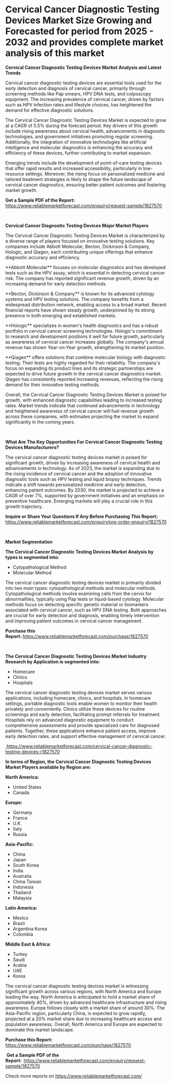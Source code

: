 <p><h1>Cervical Cancer Diagnostic Testing Devices Market Size Growing and Forecasted for period from 2025 - 2032 and provides complete market analysis of this market</h1></p><p><strong>Cervical Cancer Diagnostic Testing Devices Market Analysis and Latest Trends</strong></p>
<p><p>Cervical cancer diagnostic testing devices are essential tools used for the early detection and diagnosis of cervical cancer, primarily through screening methods like Pap smears, HPV DNA tests, and colposcopy equipment. The increasing prevalence of cervical cancer, driven by factors such as HPV infection rates and lifestyle choices, has heightened the demand for effective diagnostic solutions. </p><p>The Cervical Cancer Diagnostic Testing Devices Market is expected to grow at a CAGR of 5.5% during the forecast period. Key drivers of this growth include rising awareness about cervical health, advancements in diagnostic technologies, and government initiatives promoting regular screening. Additionally, the integration of innovative technologies like artificial intelligence and molecular diagnostics is enhancing the accuracy and efficiency of these devices, further contributing to market expansion. </p><p>Emerging trends include the development of point-of-care testing devices that offer rapid results and increased accessibility, particularly in low-resource settings. Moreover, the rising focus on personalized medicine and tailored treatment strategies is likely to shape the future landscape of cervical cancer diagnostics, ensuring better patient outcomes and fostering market growth.</p></p>
<p><strong>Get a Sample PDF of the Report:&nbsp;</strong> <a href="https://www.reliablemarketforecast.com/enquiry/request-sample/1827570?utm_campaign=2301&utm_medium=2&utm_source=Github&utm_content=ia&utm_term=05032025&utm_id=cervical-cancer-diagnostic-testing-devices">https://www.reliablemarketforecast.com/enquiry/request-sample/1827570</a></p>
<p>&nbsp;</p>
<p><strong>Cervical Cancer Diagnostic Testing Devices Major Market Players</strong></p>
<p><p>The Cervical Cancer Diagnostic Testing Devices Market is characterized by a diverse range of players focused on innovative testing solutions. Key companies include Abbott Molecular, Becton, Dickinson & Company, Hologic, and Qiagen, each contributing unique offerings that enhance diagnostic accuracy and efficiency.</p><p>**Abbott Molecular** focuses on molecular diagnostics and has developed tests such as the HPV assay, which is essential in detecting cervical cancer risk. The company has reported significant revenue growth, driven by an increasing demand for early detection methods.</p><p>**Becton, Dickinson & Company** is known for its advanced cytology systems and HPV testing solutions. The company benefits from a widespread distribution network, enabling access to a broad market. Recent financial reports have shown steady growth, underpinned by its strong presence in both emerging and established markets.</p><p>**Hologic** specializes in women's health diagnostics and has a robust portfolio in cervical cancer screening technologies. Hologic's commitment to research and development positions it well for future growth, particularly as awareness of cervical cancer increases globally. The company's annual revenue has shown Year-on-Year growth, strengthening its market position.</p><p>**Qiagen** offers solutions that combine molecular biology with diagnostic testing. Their tests are highly regarded for their reliability. The company's focus on expanding its product lines and its strategic partnerships are expected to drive future growth in the cervical cancer diagnostics market. Qiagen has consistently reported increasing revenues, reflecting the rising demand for their innovative testing methods.</p><p>Overall, the Cervical Cancer Diagnostic Testing Devices Market is poised for growth, with enhanced diagnostic capabilities leading to increased testing rates. Market trends indicate that continued advancements in technology and heightened awareness of cervical cancer will fuel revenue growth across these companies, with estimates projecting the market to expand significantly in the coming years.</p></p>
<p>&nbsp;</p>
<p><strong>What Are The Key Opportunities For Cervical Cancer Diagnostic Testing Devices Manufacturers?</strong></p>
<p><p>The cervical cancer diagnostic testing devices market is poised for significant growth, driven by increasing awareness of cervical health and advancements in technology. As of 2023, the market is expanding due to the rising incidence of cervical cancer and the adoption of innovative diagnostic tools such as HPV testing and liquid biopsy techniques. Trends indicate a shift towards personalized medicine and early detection, enhancing patient outcomes. By 2030, the market is projected to achieve a CAGR of over 7%, supported by government initiatives and an emphasis on preventive healthcare. Emerging markets will play a crucial role in this growth trajectory.</p></p>
<p><strong>Inquire or Share Your Questions If Any Before Purchasing This Report:</strong> <a href="https://www.reliablemarketforecast.com/enquiry/pre-order-enquiry/1827570?utm_campaign=2301&utm_medium=2&utm_source=Github&utm_content=ia&utm_term=05032025&utm_id=cervical-cancer-diagnostic-testing-devices">https://www.reliablemarketforecast.com/enquiry/pre-order-enquiry/1827570</a></p>
<p>&nbsp;</p>
<p><strong>Market Segmentation</strong></p>
<p><strong>The Cervical Cancer Diagnostic Testing Devices Market Analysis by types is segmented into:</strong></p>
<p><ul><li>Cytopathological Method</li><li>Molecular Method</li></ul></p>
<p><p>The cervical cancer diagnostic testing devices market is primarily divided into two main types: cytopathological methods and molecular methods. Cytopathological methods involve examining cells from the cervix for abnormalities, typically using Pap tests or liquid-based cytology. Molecular methods focus on detecting specific genetic material or biomarkers associated with cervical cancer, such as HPV DNA testing. Both approaches are crucial for early detection and diagnosis, enabling timely intervention and improving patient outcomes in cervical cancer management.</p></p>
<p><strong>Purchase this Report:&nbsp;</strong><a href="https://www.reliablemarketforecast.com/purchase/1827570?utm_campaign=2301&utm_medium=2&utm_source=Github&utm_content=ia&utm_term=05032025&utm_id=cervical-cancer-diagnostic-testing-devices">https://www.reliablemarketforecast.com/purchase/1827570</a></p>
<p>&nbsp;</p>
<p><strong>The Cervical Cancer Diagnostic Testing Devices Market Industry Research by Application is segmented into:</strong></p>
<p><ul><li>Homecare</li><li>Clinics</li><li>Hospitals</li></ul></p>
<p><p>The cervical cancer diagnostic testing devices market serves various applications, including homecare, clinics, and hospitals. In homecare settings, portable diagnostic tools enable women to monitor their health privately and conveniently. Clinics utilize these devices for routine screenings and early detection, facilitating prompt referrals for treatment. Hospitals rely on advanced diagnostic equipment to conduct comprehensive assessments and provide specialized care for diagnosed patients. Together, these applications enhance patient access, improve early detection rates, and support effective management of cervical cancer.</p></p>
<p><a href="https://www.reliablemarketforecast.com/cervical-cancer-diagnostic-testing-devices-r1827570?utm_campaign=2301&utm_medium=2&utm_source=Github&utm_content=ia&utm_term=05032025&utm_id=cervical-cancer-diagnostic-testing-devices">&nbsp;https://www.reliablemarketforecast.com/cervical-cancer-diagnostic-testing-devices-r1827570</a></p>
<p><strong>In terms of Region, the Cervical Cancer Diagnostic Testing Devices Market Players available by Region are:</strong></p>
<p>
    <p> <strong> North America: </strong>
        <ul>
            <li>United States</li>
            <li>Canada</li>
        </ul>
        </p> 
    <p> <strong> Europe: </strong>
        <ul>
            <li>Germany</li>
            <li>France</li>
            <li>U.K.</li>
            <li>Italy</li>
            <li>Russia</li>
        </ul>
        </p> 
    <p> <strong> Asia-Pacific: </strong>
        <ul>
            <li>China</li>
            <li>Japan</li>
            <li>South Korea</li>
            <li>India</li>
            <li>Australia</li>
            <li>China Taiwan</li>
            <li>Indonesia</li>
            <li>Thailand</li>
            <li>Malaysia</li>
        </ul>
        </p> 
    <p> <strong> Latin America: </strong>
        <ul>
            <li>Mexico</li>
            <li>Brazil</li>
            <li>Argentina Korea</li>
            <li>Colombia</li>
        </ul>
        </p> 
    <p> <strong> Middle East & Africa: </strong>
        <ul>
            <li>Turkey</li>
            <li>Saudi</li>
            <li>Arabia</li>
            <li>UAE</li>
            <li>Korea</li>
        </ul>
    </p>
    </p>
<p><p>The cervical cancer diagnostic testing devices market is witnessing significant growth across various regions, with North America and Europe leading the way. North America is anticipated to hold a market share of approximately 40%, driven by advanced healthcare infrastructure and rising awareness. Europe follows closely with a market share of around 30%. The Asia-Pacific region, particularly China, is expected to grow rapidly, projected at a 20% market share due to increasing healthcare access and population awareness. Overall, North America and Europe are expected to dominate this market landscape.</p></p>
<p><strong>Purchase this Report: </strong><a href="https://www.reliablemarketforecast.com/purchase/1827570?utm_campaign=2301&utm_medium=2&utm_source=Github&utm_content=ia&utm_term=05032025&utm_id=cervical-cancer-diagnostic-testing-devices">https://www.reliablemarketforecast.com/purchase/1827570</a></p>
<p>&nbsp;<strong>Get a Sample PDF of the Report:&nbsp;&nbsp;</strong><a href="https://www.reliablemarketforecast.com/enquiry/request-sample/1827570?utm_campaign=2301&utm_medium=2&utm_source=Github&utm_content=ia&utm_term=05032025&utm_id=cervical-cancer-diagnostic-testing-devices">https://www.reliablemarketforecast.com/enquiry/request-sample/1827570</a></p>
<p><strong></strong></p>
<p>Check more reports on <a href="https://www.reliablemarketforecast.com/?utm_campaign=2301&utm_medium=2&utm_source=Github&utm_content=ia&utm_term=05032025&utm_id=cervical-cancer-diagnostic-testing-devices">https://www.reliablemarketforecast.com/</a></p>
